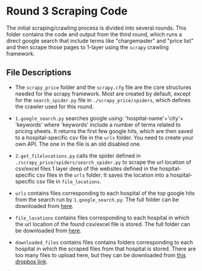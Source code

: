 # Round 3 Scraping Code

The initial scraping/crawling process is divided into several rounds. This folder contains the code and output from the third round, which runs a direct google search that include terms like "chargemaster" and "price list" and then scrape those pages to 1-layer using the `scrapy` crawling framework.

## File Descriptions
- The `scrapy_price` folder and the `scrapy.cfg` file are the core structures needed for the scrapy framework. Most are created by default, except for the `search_spider.py` file in `./scrapy_price/spiders`, which defines the crawler used for this round.

- `1.google_search.py` searches google using: 'hospital-name'+'city'+ 'keywords' where 'keywords' include a number of terms related to pricing sheets. It returns the first few google hits, which are then saved to a hospital-specific csv file in the `urls` folder. You need to create your own API. The one in the file is an old disabled one.

- `2.get_filelocations.py` calls the spider defined in `./scrapy_price/spiders/search_spider.py` to scrape the url location of csv/excel files 1 layer deep of the websites defined in the hospital-specific csv files in the `urls` folder. It saves the location into a hospital-specific csv file in `file_locations`.

- `urls` contains files corresponding to each hospital of the top google hits from the search run by `1.google_search.py`. The full folder can be downloaded from [here](https://www.dropbox.com/sh/msxmyhr7tcr0pmu/AAAm1q0RE5ZrCo68T_QdoOnwa?dl=0).

- `file_locations` contains files corresponding to each hospital in which the url location of the found csv/excel file is stored. The full folder can be downloaded from [here](https://www.dropbox.com/sh/v7tq3p7x219f1xa/AABzqU7Z9TXpdSdNPqojpMhYa?dl=0).

- `downloaded_files` contains files contains folders corresponding to each hospital in which the scraped files from that hospital is stored. There are too many files to upload here, but they can be downloaded from [this dropbox link](https://www.dropbox.com/sh/pe848o7ms1g12yg/AADR3Zjk3p-Cup5KeDe_606Ca?dl=0).
